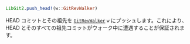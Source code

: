```julia
LibGit2.push_head!(w::GitRevWalker)
```

HEAD コミットとその祖先を [`GitRevWalker`](@ref) `w` にプッシュします。これにより、HEAD とそのすべての祖先コミットがウォーク中に遭遇することが保証されます。
